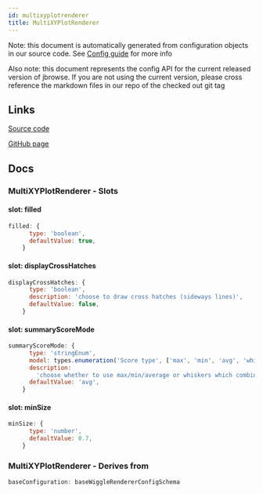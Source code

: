 ```yaml
---
id: multixyplotrenderer
title: MultiXYPlotRenderer
---
```


Note: this document is automatically generated from configuration objects in our
source code. See [Config guide](/docs/config_guide) for more info

Also note: this document represents the config API for the current released
version of jbrowse. If you are not using the current version, please cross
reference the markdown files in our repo of the checked out git tag

## Links

[Source code](https://github.com/GMOD/jbrowse-components/blob/main/plugins/wiggle/src/MultiXYPlotRenderer/configSchema.ts)

[GitHub page](https://github.com/GMOD/jbrowse-components/tree/main/website/docs/config/MultiXYPlotRenderer.md)

## Docs

### MultiXYPlotRenderer - Slots

#### slot: filled

```js
filled: {
      type: 'boolean',
      defaultValue: true,
    }
```

#### slot: displayCrossHatches

```js
displayCrossHatches: {
      type: 'boolean',
      description: 'choose to draw cross hatches (sideways lines)',
      defaultValue: false,
    }
```

#### slot: summaryScoreMode

```js
summaryScoreMode: {
      type: 'stringEnum',
      model: types.enumeration('Score type', ['max', 'min', 'avg', 'whiskers']),
      description:
        'choose whether to use max/min/average or whiskers which combines all three into the same rendering',
      defaultValue: 'avg',
    }
```

#### slot: minSize

```js
minSize: {
      type: 'number',
      defaultValue: 0.7,
    }
```

### MultiXYPlotRenderer - Derives from

```js
baseConfiguration: baseWiggleRendererConfigSchema
```
